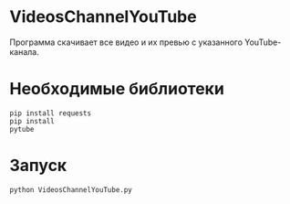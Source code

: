 # VideosChannelYouTube
Программа скачивает все видео и их превью с указанного YouTube-канала.

# Необходимые библиотеки
<code>pip install requests</code><br>
<code>pip install pytube</code>

# Запуск
<code>python VideosChannelYouTube.py</code>
